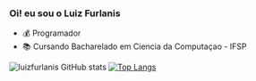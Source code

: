 ### Oi! eu sou o Luiz Furlanis

- 💰 Programador
- 📚 Cursando Bacharelado em Ciencia da Computaçao - IFSP 

![luizfurlanis GitHub stats](https://github-readme-stats.vercel.app/api?username=luizfurlanis&show_icons=true&theme=tokyonight)  [![Top Langs](https://github-readme-stats.vercel.app/api/top-langs/?username=luizfurlanis&layout=compact)](https://github.com/luizfurlanis/github-readme-stats)
